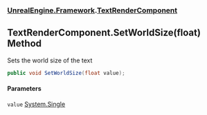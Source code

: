 ### [UnrealEngine.Framework](./UnrealEngine-Framework.md 'UnrealEngine.Framework').[TextRenderComponent](./TextRenderComponent.md 'UnrealEngine.Framework.TextRenderComponent')
## TextRenderComponent.SetWorldSize(float) Method
Sets the world size of the text  
```csharp
public void SetWorldSize(float value);
```
#### Parameters
<a name='UnrealEngine-Framework-TextRenderComponent-SetWorldSize(float)-value'></a>
`value` [System.Single](https://docs.microsoft.com/en-us/dotnet/api/System.Single 'System.Single')  
  
